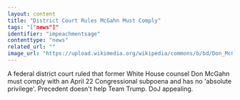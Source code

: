 ```yaml
---
layout: content
title: "District Court Rules McGahn Must Comply"
tags: "["news"]"
identifier: "impeachmentsage"
contenttype: "news"
related_url: ""
image_url: "https://upload.wikimedia.org/wikipedia/commons/b/bd/Don_McGahn_%2840443935072%29.jpg"
---
```

A federal district court ruled that former White House counsel Don McGahn must comply with an April 22 Congressional subpoena and has no 'absolute privilege'.  Precedent doesn't help Team Trump. DoJ appealing.